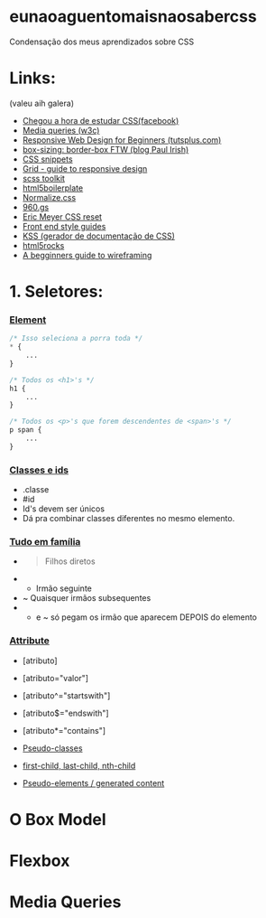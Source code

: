 eunaoaguentomaisnaosabercss
===========================

Condensação dos meus aprendizados sobre CSS

# Links:
(valeu aih galera)

* [Chegou a hora de estudar CSS(facebook)](https://www.facebook.com/groups/desenvolvimentoweb/permalink/676490642409378/)
* [Media queries (w3c)](http://www.w3.org/TR/css3-mediaqueries/)
* [Responsive Web Design for Beginners (tutsplus.com)](https://tutsplus.com/course/responsive-web-design-for-beginners/)
* [box-sizing: border-box FTW (blog Paul Irish)](http://www.paulirish.com/2012/box-sizing-border-box-ftw/)
* [CSS snippets](http://css-tricks.com/snippets/)
* [Grid - guide to responsive design](http://www.adamkaplan.me/grid/)
* [scss toolkit](https://github.com/davidrapson/scss-toolkit)
* [html5boilerplate](http://html5boilerplate.com/)
* [Normalize.css](https://github.com/necolas/normalize.css/)
* [960.gs](http://960.gs/)
* [Eric Meyer CSS reset](http://meyerweb.com/eric/tools/css/reset/)
* [Front end style guides](http://24ways.org/2011/front-end-style-guides/)
* [KSS (gerador de documentação de CSS)](http://warpspire.com/posts/kss/)
* [html5rocks](http://www.html5rocks.com/)
* [A begginners guide to wireframing](http://webdesign.tutsplus.com/articles/a-beginners-guide-to-wireframing--webdesign-7399)

# 1. Seletores:

### [Element](http://tonylampada.github.io/eunaoaguentomaisnaosabercss/seletores/type.html)

```css
/* Isso seleciona a porra toda */
* {
	...
}

/* Todos os <h1>'s */
h1 {
	...
}

/* Todos os <p>'s que forem descendentes de <span>'s */
p span {
	...
}

```

### [Classes e ids](http://tonylampada.github.io/eunaoaguentomaisnaosabercss/seletores/classes_e_ids.html)

* .classe
* #id
* Id's devem ser únicos
* Dá pra combinar classes diferentes no mesmo elemento.

### [Tudo em família](http://tonylampada.github.io/eunaoaguentomaisnaosabercss/seletores/estruturais.html)

* > Filhos diretos
* + Irmão seguinte
* ~ Quaisquer irmãos subsequentes
* + e ~ só pegam os irmão que aparecem DEPOIS do elemento

### [Attribute](http://tonylampada.github.io/eunaoaguentomaisnaosabercss/seletores/attribute.html)

* [atributo]
* [atributo="valor"]
* [atributo^="startswith"]
* [atributo$="endswith"]
* [atributo*="contains"]

* [Pseudo-classes](http://tonylampada.github.io/eunaoaguentomaisnaosabercss/seletores/pseudoclasses.html)
* [first-child, last-child, nth-child](http://tonylampada.github.io/eunaoaguentomaisnaosabercss/seletores/nthchild.html)
* [Pseudo-elements / generated content](http://tonylampada.github.io/eunaoaguentomaisnaosabercss/seletores/pseudoelements.html)

# O Box Model



# Flexbox

# Media Queries